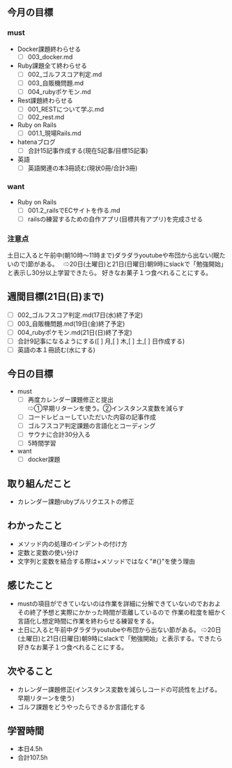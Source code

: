 ## 今月の目標
### must
  - Docker課題終わらせる
    - [ ]  003_docker.md
  - Ruby課題全て終わらせる
    - [ ] 002_ゴルフスコア判定.md
    - [ ] 003_自販機問題.md
    - [ ] 004_rubyポケモン.md
  - Rest課題終わらせる
    - [ ] 001_RESTについて学ぶ.md
    - [ ] 002_rest.md
  - Ruby on Rails
    - [ ] 001.1_現場Rails.md
  - hatenaブログ
    - [ ]  合計15記事作成する(現在5記事/目標15記事)
  - 英語
    - [ ]  英語関連の本3冊読む(現状0冊/合計3冊)
### want
  - Ruby on Rails
    - [ ]  001.2_railsでECサイトを作る.md
    - [ ]  railsの練習するための自作アプリ(目標共有アプリ)を完成させる

   ### 注意点
土日に入ると午前中(朝10時〜11時まで)ダラダラyoutubeや布団から出ない(眠たいので)節がある。  
⇨20日(土曜日)と21日(日曜日)朝9時にslackで「勉強開始」と表示し30分以上学習できたら。
好きなお菓子１つ食べれることにする。




## 週間目標(21日(日)まで)
  - [ ] 002_ゴルフスコア判定.md(17日(水)終了予定)
  - [ ] 003_自販機問題.md(19日(金)終了予定)
  - [ ] 004_rubyポケモン.md(21日(日)終了予定)
  - [ ] 合計9記事になるようにする([ ]  月,[ ]  木,[ ]  土,[ ]  日作成する)
  - [ ] 英語の本１冊読む(水にする)

## 今日の目標
- must
  - [ ] 再度カレンダー課題修正と提出   
  ⇨①早期リターンを使う。②インスタンス変数を減らす
  - [ ] コードレビューしていただいた内容の記事作成
  - [ ] ゴルフスコア判定課題の言語化とコーディング
  - [ ] サウナに合計30分入る
  - [ ] 5時間学習

-  want
   - [ ] docker課題
  　　
## 取り組んだこと
- カレンダー課題rubyプルリクエストの修正
## わかったこと
- メソッド内の処理のインデントの付け方
- 定数と変数の使い分け
- 文字列と変数を結合する際は+メソッドではなく"#{}"を使う理由

## 感じたこと
- mustの項目ができていないのは作業を詳細に分解できていないのでおおよその終了予想と実際にかかった時間が乖離しているので
  作業の粒度を細かく言語化し想定時間に作業を終わらせる練習をする。
- 土日に入ると午前中ダラダラyoutubeや布団から出ない節がある。
  ⇨20日(土曜日)と21日(日曜日)朝9時にslackで「勉強開始」と表示する。できたら好きなお菓子１つ食べれることにする。
## 次やること
- カレンダー課題修正(インスタンス変数を減らしコードの可読性を上げる。早期リターンを使う)
- ゴルフ課題をどうやったらできるか言語化する

## 学習時間
- 本日4.5h
- 合計107.5h
